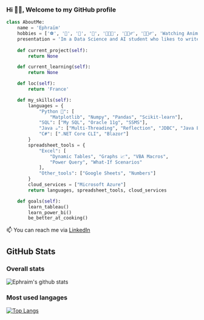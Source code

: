 ### Hi 👋🏾, Welcome to my GitHub profile

``` python
class AboutMe:
    name = 'Ephraïm'
    hobbies = ['⚽', '🏀', '🏈', '📖', '👨🏾‍🍳', '🏃🏾‍♂️', '🏋🏾‍♂️', 'Watching Anime']
    presentation = 'Im a Data Science and AI student who likes to write code on free time'
    
    def current_project(self):
        return None

    def current_learning(self):
        return None

    def loc(self):
        return 'France'

    def my_skills(self):
        languages = {
            "Python 🐍": [
                "Matplotlib", "Numpy", "Pandas", "Scikit-learn"],
            "SQL": ["My SQL", "Oracle 11g", "SSMS"],
            "Java ☕": ["Multi-Threading", "Reflection", "JDBC", "Java EE"],
            "C#": [".NET Core CLI", "Blazor"]
        }
        spreadsheet_tools = {
            "Excel": [
                "Dynamic Tables", "Graphs 📈", "VBA Macros",
                "Power Query", "What-If Scenarios"
            ],
            "Other_tools": ["Google Sheets", "Numbers"]
        }
        cloud_services = ["Microsoft Azure"]
        return languages, spreadsheet_tools, cloud_services

    def goals(self):
        learn_tableau()
        learn_power_bi()
        be_better_at_cooking()
```

📫 You can reach me via [LinkedIn](https://www.linkedin.com/in/ephraïm-amezian-249bb61a4 "My LinkedIn account")

## GitHub Stats

### Overall stats

![Ephraim's github stats](https://github-readme-stats.vercel.app/api?username=ephraim-amz&show_icons=true&layout=compact)

### Most used langages

[![Top Langs](https://github-readme-stats.vercel.app/api/top-langs/?username=ephraim-amz)](https://github.com/ephraim-amz/github-readme-stats)
